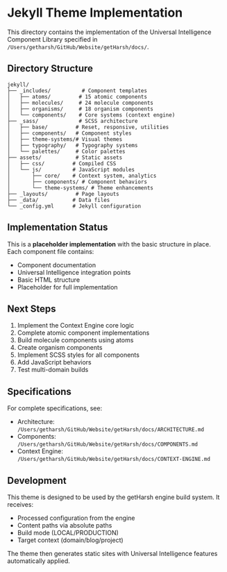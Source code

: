 # Jekyll Theme Implementation

This directory contains the implementation of the Universal Intelligence Component Library specified in `/Users/getharsh/GitHub/Website/getHarsh/docs/`.

## Directory Structure

```
jekyll/
├── _includes/          # Component templates
│   ├── atoms/         # 15 atomic components
│   ├── molecules/     # 24 molecule components  
│   ├── organisms/     # 18 organism components
│   └── components/    # Core systems (context engine)
├── _sass/             # SCSS architecture
│   ├── base/         # Reset, responsive, utilities
│   ├── components/   # Component styles
│   ├── theme-systems/# Visual themes
│   ├── typography/   # Typography systems
│   └── palettes/     # Color palettes
├── assets/           # Static assets
│   ├── css/         # Compiled CSS
│   └── js/          # JavaScript modules
│       ├── core/    # Context system, analytics
│       ├── components/ # Component behaviors
│       └── theme-systems/ # Theme enhancements
├── _layouts/         # Page layouts
├── _data/           # Data files
└── _config.yml      # Jekyll configuration
```

## Implementation Status

This is a **placeholder implementation** with the basic structure in place. Each component file contains:

- Component documentation
- Universal Intelligence integration points
- Basic HTML structure
- Placeholder for full implementation

## Next Steps

1. Implement the Context Engine core logic
2. Complete atomic component implementations
3. Build molecule components using atoms
4. Create organism components
5. Implement SCSS styles for all components
6. Add JavaScript behaviors
7. Test multi-domain builds

## Specifications

For complete specifications, see:
- Architecture: `/Users/getharsh/GitHub/Website/getHarsh/docs/ARCHITECTURE.md`
- Components: `/Users/getharsh/GitHub/Website/getHarsh/docs/COMPONENTS.md`
- Context Engine: `/Users/getharsh/GitHub/Website/getHarsh/docs/CONTEXT-ENGINE.md`

## Development

This theme is designed to be used by the getHarsh engine build system. It receives:
- Processed configuration from the engine
- Content paths via absolute paths
- Build mode (LOCAL/PRODUCTION)
- Target context (domain/blog/project)

The theme then generates static sites with Universal Intelligence features automatically applied.